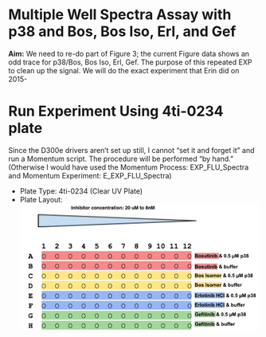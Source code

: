 # Multiple Well Spectra Assay with p38 and Bos, Bos Iso, Erl, and Gef
**Aim:** We need to re-do part of Figure 3; the current Figure data shows an odd trace for p38/Bos, Bos Iso, Erl, Gef. The purpose of this repeated EXP to clean up the signal. We will do the exact experiment that Erin did on 2015-

# Run Experiment Using 4ti-0234 plate
Since the D300e drivers aren’t set up still, I cannot “set it and forget it” and run a Momentum script. The procedure will be performed “by hand.” (Otherwise I would have used the Momentum Process: EXP_FLU_Spectra and Momentum Experiment: E_EXP_FLU_Spectra)
* Plate Type: 4ti-0234 (Clear UV Plate)
* Plate Layout: 
   ![Plate layout](https://github.com/choderalab/fluorescence_assay_working_data/blob/main/2020_EAG/09_September/20200926_p38_4ligands_multiple_well_spectra/Infinite_Results/image%20(1).png)

